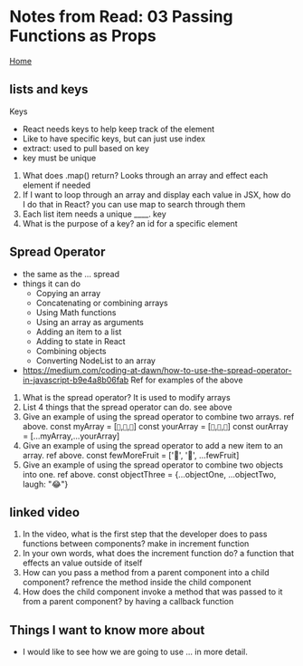 # Notes from Read: 03 Passing Functions as Props
[Home](README.md)

## lists and keys

Keys
- React needs keys to help keep track of the element <br>
- Like to have specific keys, but can just use index <br>
- extract: used to pull based on key <br>
- key must be unique <br>

1. What does .map() return?
Looks through an array and effect each element if needed
2. If I want to loop through an array and display each value in JSX, how do I do that in React?
you can use map to search through them
3. Each list item needs a unique ____.
key
4. What is the purpose of a key?
an id for a specific element

## Spread Operator
- the same as the ... spread <br>
- things it can do <br>
  - Copying an array <br>
  - Concatenating or combining arrays <br>
  - Using Math functions <br>
  - Using an array as arguments <br>
  - Adding an item to a list <br>
  - Adding to state in React <br>
  - Combining objects <br>
  - Converting NodeList to an array  <br>
- https://medium.com/coding-at-dawn/how-to-use-the-spread-operator-in-javascript-b9e4a8b06fab Ref for examples of the above <br>

1. What is the spread operator?
It is used to modify arrays
2. List 4 things that the spread operator can do.
see above
3. Give an example of using the spread operator to combine two arrays. ref above.
const myArray = [`🤪`,`🐻`,`🎌`]
const yourArray = [`🙂`,`🤗`,`🤩`]
const ourArray = [...myArray,...yourArray]
4. Give an example of using the spread operator to add a new item to an array. ref above.
const fewMoreFruit = ['🍉', '🍍', ...fewFruit]
5. Give an example of using the spread operator to combine two objects into one. ref above.
const objectThree = {...objectOne, ...objectTwo, laugh: "😂"}

## linked video

1. In the video, what is the first step that the developer does to pass functions between components?
make in increment function
2. In your own words, what does the increment function do?
a function that effects an value outside of itself
3. How can you pass a method from a parent component into a child component?
refrence the method inside the child component
4. How does the child component invoke a method that was passed to it from a parent component?
by having a callback function

## Things I want to know more about
- I would like to see how we are going to use ... in more detail.